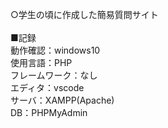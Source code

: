 ○学生の頃に作成した簡易質問サイト<br>
<br>
■記録<br>
動作確認：windows10<br>
使用言語：PHP<br>
フレームワーク：なし<br>
エディタ：vscode<br>
サーバ：XAMPP(Apache)<br>
DB：PHPMyAdmin<br>
